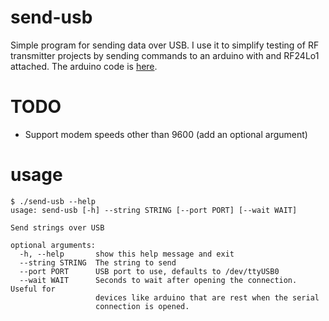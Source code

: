 # send-usb
Simple program for sending data over USB. I use it to simplify testing of RF transmitter projects by sending commands to an arduino with and RF24Lo1 attached. The arduino code is  [here](https://github.com/rickspencer3/sketchbook/tree/master/rf_usb_transmitter).

# TODO
 * Support modem speeds other than 9600 (add an optional argument)
 
# usage
```
$ ./send-usb --help
usage: send-usb [-h] --string STRING [--port PORT] [--wait WAIT]

Send strings over USB

optional arguments:
  -h, --help       show this help message and exit
  --string STRING  The string to send
  --port PORT      USB port to use, defaults to /dev/ttyUSB0
  --wait WAIT      Seconds to wait after opening the connection. Useful for
                   devices like arduino that are rest when the serial
                   connection is opened.


```
